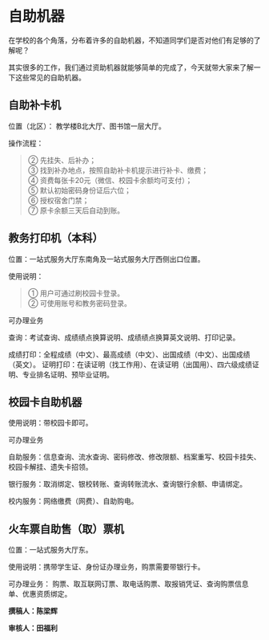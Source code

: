 # 自助机器

在学校的各个角落，分布着许多的自助机器，不知道同学们是否对他们有足够的了解呢？

其实很多的工作，我们通过资助机器就能够简单的完成了，今天就带大家来了解一下这些常见的自助机器。

## 自助补卡机

位置（北区）：
教学楼B北大厅、图书馆一层大厅。

操作流程：   
> ② 先挂失、后补办；  
    ③ 找到补办地点，按照自助补卡机提示进行补卡、缴费；  
    ④ 资费每张卡20元（微信、校园卡余额均可支付）；  
    ⑤ 默认初始密码身份证后六位；  
    ⑥ 授权宿舍门禁；  
    ⑦ 原卡余额三天后自动到账。

## 教务打印机（本科）

位置：一站式服务大厅东南角及一站式服务大厅西侧出口位置。

使用说明：

>① 用户可通过刷校园卡登录。  
    ② 可使用账号和教务密码登录。

可办理业务

查询：考试查询、成绩绩点换算说明、成绩绩点换算英文说明、打印记录。

成绩打印：全程成绩（中文）、最高成绩（中文）、出国成绩（中文）、出国成绩（英文）。
证明打印：在读证明（找工作用）、在读证明（出国用）、四六级成绩证明、专业排名证明、预毕业证明。

## 校园卡自助机器

使用说明：带校园卡即可。

可办理业务

自助服务：信息查询、流水查询、密码修改、修改限额、档案重写、校园卡挂失、校园卡解挂、遗失卡招领。

银行服务：取消绑定、银校转账、查询转账流水、查询银行余额、申请绑定。

校内服务：网络缴费（网费）、自助购电。

## 火车票自助售（取）票机

位置：一站式服务大厅东。

使用说明：携带学生证、身份证办理业务，购票需要带银行卡。

可办理业务：
	购票、取互联网订票、取电话购票、取报销凭证、查询购票信息单、优惠资质绑定。

**撰稿人：陈梁辉**

**审核人：田福利**